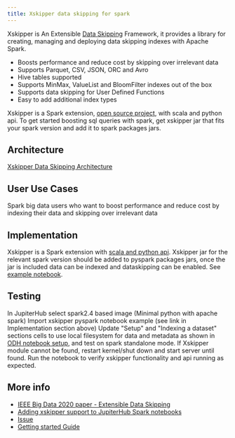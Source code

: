 ```yaml
---
title: Xskipper data skipping for spark
---
```


Xskipper is An Extensible [Data Skipping](https://xskipper.io/master/concepts/data-skipping) Framework, it provides a library for creating, managing and deploying data skipping indexes with Apache Spark.

- Boosts performance and reduce cost by skipping over irrelevant data
- Supports Parquet, CSV, JSON, ORC and Avro
- Hive tables supported
- Supports MinMax, ValueList and BloomFilter indexes out of the box
- Supports data skipping for User Defined Functions
- Easy to add additional index types

Xskipper is a Spark extension, [open source project](https://github.com/xskipper-io/xskipper), with scala and python api. To get started boosting sql queries with spark, get xskipper jar that fits your spark version and add it to spark packages jars.

## Architecture
[Xskipper Data Skipping Architecture](https://xskipper.io/master/concepts/extensible/)

## User Use Cases
Spark big data users who want to boost performance and reduce cost by indexing their data and skipping over irrelevant data

## Implementation
Xskipper is a Spark extension with [scala and python api](https://xskipper.io/master/api/indexing/). 
Xskipper jar for the relevant spark version should be added to pyspark packages jars, once the jar is included data can be indexed and dataskipping can be enabled. See [example notebook](https://github.com/xskipper-io/xskipper/blob/master/notebooks/python/Xskipper%20-%20Python%20Sample.ipynb).

## Testing
In JupiterHub select spark2.4 based image (Minimal python with apache spark)
Import xskipper pyspark notebook example (see link in Implementation section above)
Update "Setup" and "Indexing a dataset" sections cells to use local filesystem for data and metadata as shown in [ODH notebook setup](img/XskipperNotebookUseOfLocalFS.png), and test on spark standalone mode.
If Xskipper module cannot be found, restart kernel/shut down and start server until found.
Run the notebook to verify xskipper functionality and api running as expected.

## More info

- [IEEE Big Data 2020 paper - Extensible Data Skipping](https://arxiv.org/abs/2009.08150)
- [Adding xskipper support to JupiterHub Spark notebooks](https://github.com/opendatahub-io/odh-manifests/pull/451)
- [Issue](https://issues.redhat.com/projects/ODH/issues/ODH-447)
- [Getting started Guide](https://xskipper.io/master/getting-started/quick-start-guide/)
